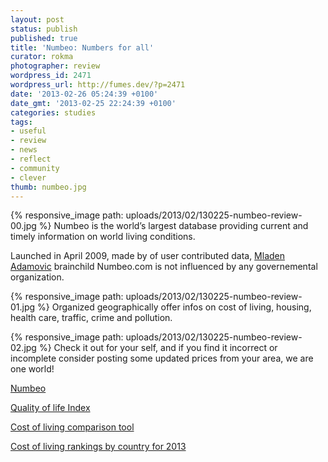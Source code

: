 ```yaml
---
layout: post
status: publish
published: true
title: 'Numbeo: Numbers for all'
curator: rokma
photographer: review
wordpress_id: 2471
wordpress_url: http://fumes.dev/?p=2471
date: '2013-02-26 05:24:39 +0100'
date_gmt: '2013-02-25 22:24:39 +0100'
categories: studies
tags:
- useful
- review
- news
- reflect
- community
- clever
thumb: numbeo.jpg
---
```


{% responsive_image path: uploads/2013/02/130225-numbeo-review-00.jpg %}
Numbeo is the world&rsquo;s largest database providing current and timely information on world living conditions. 

Launched in April 2009, made by of user contributed data, <a href="http://www.numbeo.com/common/about.jsp" title="about numbeo" target="_blank">Mladen Adamovic</a> brainchild Numbeo.com is not influenced by any governemental organization. 

{% responsive_image path: uploads/2013/02/130225-numbeo-review-01.jpg %}
Organized geographically offer infos on cost of living, housing, health care, traffic, crime and pollution. 

{% responsive_image path: uploads/2013/02/130225-numbeo-review-02.jpg %}
Check it out for your self, and if you find it incorrect or incomplete consider posting some updated prices from your area, we are one world! 
 
<a href="http://munbeo.com" title="munbeo - wisdom of the crowd " target="_blank">Numbeo</a> 

<a href="http://www.numbeo.com/quality-of-life/rankings_by_country.jsp" title="Quality of Life Index for Country for 2013" target="_blank">Quality of life Index</a> 

<a href="http://www.numbeo.com/cost-of-living/comparison.jsp" title="Using this tool you can compare cost of living and it's indicators" target="_blank">Cost of living comparison tool</a> 

<a href="http://www.numbeo.com/cost-of-living/rankings_by_country.jsp" title="Cost of living rankings by country for 2013" target="_blank">Cost of living rankings by country for 2013</a> 
